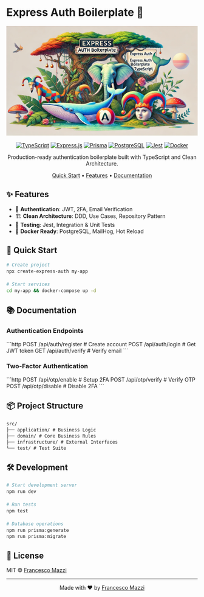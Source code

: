 # Express Auth Boilerplate 🚀

<div align="center">

![Express Auth Banner](https://raw.githubusercontent.com/francemazzi/auth-boiler-plate/main/.github/assets/express.auth.jpg)

[![TypeScript](https://img.shields.io/badge/TypeScript-007ACC?style=for-the-badge&logo=typescript&logoColor=white)](https://www.typescriptlang.org/)
[![Express.js](https://img.shields.io/badge/Express.js-000000?style=for-the-badge&logo=express&logoColor=white)](https://expressjs.com/)
[![Prisma](https://img.shields.io/badge/Prisma-2D3748?style=for-the-badge&logo=prisma&logoColor=white)](https://www.prisma.io/)
[![PostgreSQL](https://img.shields.io/badge/PostgreSQL-316192?style=for-the-badge&logo=postgresql&logoColor=white)](https://www.postgresql.org/)
[![Jest](https://img.shields.io/badge/Jest-C21325?style=for-the-badge&logo=jest&logoColor=white)](https://jestjs.io/)
[![Docker](https://img.shields.io/badge/Docker-2CA5E0?style=for-the-badge&logo=docker&logoColor=white)](https://www.docker.com/)

Production-ready authentication boilerplate built with TypeScript and Clean Architecture.

[Quick Start](#-quick-start) •
[Features](#-features) •
[Documentation](#-documentation)

</div>

## ✨ Features

- 🔐 **Authentication**: JWT, 2FA, Email Verification
- 🏗 **Clean Architecture**: DDD, Use Cases, Repository Pattern
- 🧪 **Testing**: Jest, Integration & Unit Tests
- 🐳 **Docker Ready**: PostgreSQL, MailHog, Hot Reload

## 🚀 Quick Start

```bash
# Create project
npx create-express-auth my-app

# Start services
cd my-app && docker-compose up -d
```

## 📚 Documentation

### Authentication Endpoints

\`\`\`http
POST /api/auth/register # Create account
POST /api/auth/login # Get JWT token
GET /api/auth/verify # Verify email
\`\`\`

### Two-Factor Authentication

\`\`\`http
POST /api/otp/enable # Setup 2FA
POST /api/otp/verify # Verify OTP
POST /api/otp/disable # Disable 2FA
\`\`\`

## 📦 Project Structure

```
src/
├── application/ # Business Logic
├── domain/ # Core Business Rules
├── infrastructure/ # External Interfaces
└── test/ # Test Suite
```

## 🛠 Development

```bash
# Start development server
npm run dev

# Run tests
npm test

# Database operations
npm run prisma:generate
npm run prisma:migrate
```

## 📝 License

MIT © [Francesco Mazzi](LICENSE)

---

<div align="center">

Made with ❤️ by [Francesco Mazzi](https://github.com/francemazzi)

</div>
